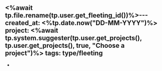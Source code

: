 <%await tp.file.rename(tp.user.get_fleeting_id())%>---
created_at: <%tp.date.now("DD-MM-YYYY")%>
project: <%await tp.system.suggester(tp.user.get_projects(), tp.user.get_projects(), true, "Choose a project")%>
tags: 
 type/fleeting
---

- 